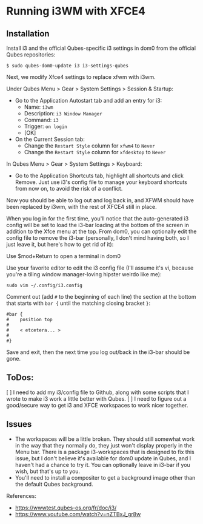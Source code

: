 # Running i3WM with XFCE4

## Installation

Install i3 and the official Qubes-specific i3 settings in dom0 from the official Qubes repositories:

`$ sudo qubes-dom0-update i3 i3-settings-qubes`

Next, we modify Xfce4 settings to replace xfwm with i3wm. 

Under Qubes Menu > Gear > System Settings > Session & Startup:

* Go to the Application Autostart tab and add an entry for i3:
  * Name: `i3wm`
  * Description: `i3 Window Manager`
  * Command: `i3`
  * Trigger: `on login`
  * [OK]
* On the Current Session tab:
  * Change the `Restart Style` column for `xfwm4` to `Never`
  * Change the `Restart Style` column for `xfdesktop` to `Never`

In Qubes Menu > Gear > System Settings > Keyboard:

* Go to the Application Shortcuts tab, highlight all shortcuts and click Remove. Just use i3's config file to manage your keyboard shortcuts from now on, to avoid the risk of a conflict.

Now you should be able to log out and log back in, and XFWM should have been replaced by i3wm, with the rest of XFCE4 still in place.

When you log in for the first time, you'll notice that the auto-generated i3 config will be set to load the i3-bar loading at the bottom of the screen in addition to the Xfce menu at the top. From dom0, you can optionally edit the config file to remove the i3-bar (personally, I don't mind having both, so I just leave it, but here's how to get rid of it):

Use $mod+Return to open a terminal in dom0

Use your favorite editor to edit the i3 config file (I'll assume it's vi, because you're a tiling window manager-loving hipster weirdo like me):

`sudo vim ~/.config/i3.config`

Comment out (add `#` to the beginning of each line) the section at the bottom that starts with `bar {` until the matching closing bracket `}`:

```
#bar {
#    position top
#
#    < etcetera... >
#
#}
```

Save and exit, then the next time you log out/back in the i3-bar should be gone. 

## ToDos:

[ ] I need to add my i3/config file to Github, along with some scripts that I wrote to make i3 work a little better with Qubes.
[ ] I need to figure out a good/secure way to get i3 and XFCE workspaces to work nicer together. 

## Issues

* The workspaces will be a little broken. They should still somewhat work in the way that they normally do, they just won't display properly in the Menu bar. There is a package i3-workspaces that is designed to fix this issue, but I don't believe it's available for dom0 update in Qubes, and I haven't had a chance to try it. You can optionally leave in i3-bar if you wish, but that's up to you. 
* You'll need to install a compositer to get a background image other than the default Qubes background. 

References:
* https://wwwtest.qubes-os.org/fr/doc/i3/
* https://www.youtube.com/watch?v=nZTBxJ_gr8w
